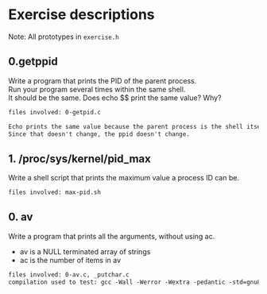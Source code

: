 # Exercise descriptions

Note: All prototypes in `exercise.h`

## 0.getppid

Write a program that prints the PID of the parent process.
\
Run your program several times within the same shell.
\
It should be the same. Does echo $$ print the same value? Why?

```txt
files involved: 0-getpid.c

Echo prints the same value because the parent process is the shell itself.
Since that doesn't change, the ppid doesn't change.
```

## 1. /proc/sys/kernel/pid_max

Write a shell script that prints the maximum value a process ID can be.

```txt
files involved: max-pid.sh
```

## 0. av

Write a program that prints all the arguments, without using ac.

- av is a NULL terminated array of strings
- ac is the number of items in av

```txt
files involved: 0-av.c, _putchar.c
compilation used to test: gcc -Wall -Werror -Wextra -pedantic -std=gnu89 0-av.c _putchar.c
```

